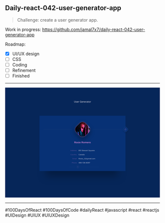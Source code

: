 ## Daily-react-042-user-generator-app 

> Challenge: create a user generator app.

Work in progress: https://github.com/jamal7x7/daily-react-042-user-generator-app


Roadmap:

- [x] UI/UX design
- [ ] CSS
- [ ] Coding
- [ ] Refinement
- [ ] Finished

---

![Alt text](/src/images/daily-react-042-user-generator-app.png?raw=true "App UI")

---

#100DaysOfReact #100DaysOfCode #dailyReact #javascript #react #reactjs #UIDesign #UIUX #UIUXDesign
